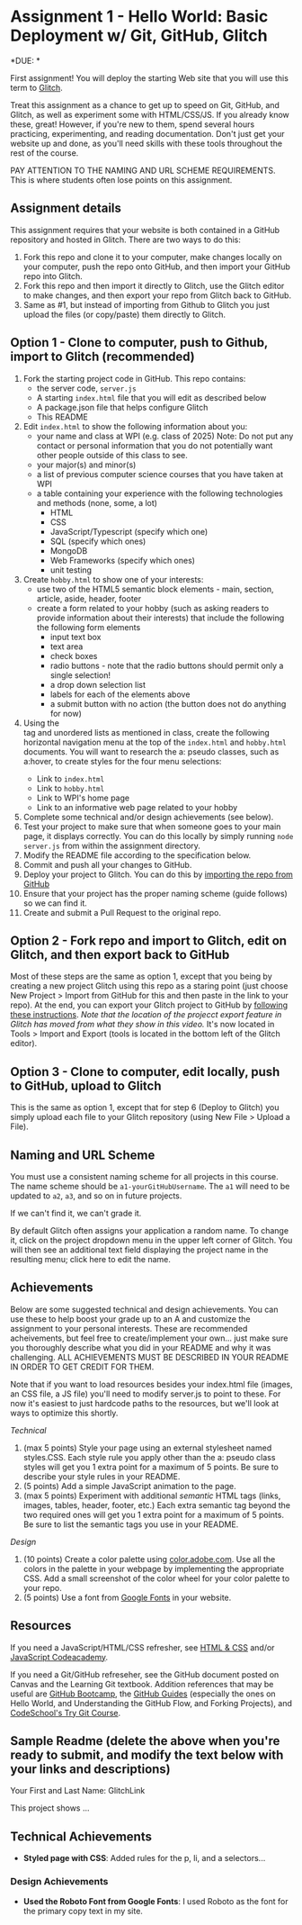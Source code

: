 Assignment 1 - Hello World: Basic Deployment w/ Git, GitHub, Glitch
===

*DUE: *  

First assignment! You will deploy the starting Web site that you will use this term to [Glitch](http://www.glitch.com/). 

Treat this assignment as a chance to get up to speed on Git, GitHub, and Glitch, as well as experiment some with HTML/CSS/JS. If you already know these, great! 
However, if you're new to them, spend several hours practicing, experimenting, and reading documentation. Don't just get your website up and done, as
you'll need skills with these tools throughout the rest of the course.

PAY ATTENTION TO THE NAMING AND URL SCHEME REQUIREMENTS. This is where students often lose points on this assignment.

Assignment details
---

This assignment requires that your website is both contained in a GitHub repository and hosted in Glitch. There are two ways to do this:

1. Fork this repo and clone it to your computer, make changes locally on your computer, push the repo onto GitHub, and then import your GitHub repo into Glitch.
2. Fork this repo and then import it directly to Glitch, use the Glitch editor to make changes, and then export your repo from Glitch back to GitHub.
3. Same as #1, but instead of importing from Github to Glitch you just upload the files (or copy/paste) them directly to Glitch.

## Option 1 - Clone to computer, push to Github, import to Glitch (recommended)

1. Fork the starting project code in GitHub. This repo contains:
    * the server code, `server.js`
    * A starting `index.html` file that you will edit as described below
    * A package.json file that helps configure Glitch
    * This README
2. Edit `index.html` to show the following information about you:
    * your name and class at WPI (e.g. class of 2025) Note: Do not put any contact or personal information that you do not potentially want other people outside of this class to see.
    * your major(s) and minor(s)
    * a list of previous computer science courses that you have taken at WPI
    * a table containing your experience with the following technologies and methods (none, some, a lot)
        * HTML
        * CSS
        * JavaScript/Typescript (specify which one)
        * SQL (specify which ones)
        * MongoDB
        * Web Frameworks (specify which ones)
        * unit testing
3. Create `hobby.html` to show one of your interests:
    * use two of the HTML5 semantic block elements - main, section, article, aside, header, footer
    * create a form related to your hobby (such as asking readers to provide information about their interests) that include the following the following form elements
        * input text box
        * text area
        * check boxes
        * radio buttons - note that the radio buttons should permit only a single selection!
        * a drop down selection list
        * labels for each of the elements above
        * a submit button with no action (the button does not do anything for now)
4. Using the <nav> tag and unordered lists as mentioned in class, create the following horizontal navigation menu at the top of the `index.html` and `hobby.html` documents. You will want to research the a: pseudo classes, such as a:hover, to create styles for the four menu selections:
    * Link to `index.html`
    * Link to `hobby.html`
    * Link to WPI's home page
    * Link to an informative web page related to your hobby
6. Complete some technical and/or design achievements (see below).
7. Test your project to make sure that when someone goes to your main page, it displays correctly. You can do this locally by simply running `node server.js` from within the assignment directory.
8. Modify the README file according to the specification below.
9. Commit and push all your changes to GitHub. 
10. Deploy your project to Glitch. You can do this by [importing the repo from GitHub](https://medium.com/glitch/import-code-from-anywhere-83fb60ea4875)
11. Ensure that your project has the proper naming scheme (guide follows) so we can find it.
9. Create and submit a Pull Request to the original repo.

## Option 2 - Fork repo and import to Glitch, edit on Glitch, and then export back to GitHub
Most of these steps are the same as option 1, except that you being by creating a new project Glitch using this repo as a staring point (just choose New Project > Import from GitHub for this and then paste in the link to your repo). At the end, you can export your Glitch project to GitHub by [following these instructions](https://www.youtube.com/watch?time_continue=77&v=aWJFbtrgW4E&feature=emb_logo). *Note that the location of the projecct export feature in Glitch has moved from what they show in this video.* It's now located in Tools > Import and Export (tools is located in the bottom left of the Glitch editor).

## Option 3 - Clone to computer, edit locally, push to GitHub, upload to Glitch
This is the same as option 1, except that for step 6 (Deploy to Glitch) you simply upload each file to your Glitch repository (using New File > Upload a File).

Naming and URL Scheme
---

You must use a consistent naming scheme for all projects in this course.
The name scheme should be `a1-yourGitHubUsername`.
The `a1` will need to be updated to `a2`, `a3`, and so on in future projects.

If we can't find it, we can't grade it.

By default Glitch often assigns your application a random name. To change it, click on the project dropdown menu in the upper left corner of Glitch. You will then see an additional text field displaying the project name in the resulting menu; click here to edit the name.

Achievements
---
Below are some suggested technical and design achievements. You can use these to help boost your grade up to an A and customize the assignment to your personal interests. These are recommended acheivements, but feel free to create/implement your own... just make sure you thoroughly describe what you did in your README and why it was challenging. ALL ACHIEVEMENTS MUST BE DESCRIBED IN YOUR README IN ORDER TO GET CREDIT FOR THEM.

Note that if you want to load resources besides your index.html file (images, an CSS file, a JS file) you'll need to modify server.js to point to these. For now it's easiest to just hardcode paths to the resources, but we'll look at ways to optimize this shortly.

*Technical*
1. (max 5 points) Style your page using an external stylesheet named styles.CSS. Each style rule you apply other than the a: pseudo class styles will get you 1 extra point for a maximum of 5 points. Be sure to describe your style rules in your README.
2. (5 points) Add a simple JavaScript animation to the page.
3. (max 5 points) Experiment with additional *semantic* HTML tags (links, images, tables, header, footer, etc.) Each extra semantic tag beyond the two required ones will get you 1 extra point for a maximum of 5 points. Be sure to list the semantic tags you use in your README.

*Design*
1. (10 points) Create a color palette using [color.adobe.com](https://color.adobe.com). Use all the colors in the palette in your webpage by implementing the appropriate CSS. Add a small screenshot of the color wheel for your color palette to your repo.
2. (5 points) Use a font from [Google Fonts](https://fonts.google.com) in your website.

Resources
---

If you need a JavaScript/HTML/CSS refresher, see [HTML & CSS](https://wpi.primo.exlibrisgroup.com/discovery/fulldisplay?docid=alma9936730811904746&context=L&vid=01WPI_INST:Default&lang=en&search_scope=MyInst_and_CI&adaptor=Local%20Search%20Engine&tab=Everything&query=any,contains,Jon%20Duckett&offset=0) and/or [JavaScript Codeacademy](https://www.codecademy.com/en/tracks/javascript).

If you need a Git/GitHub refreseher, see the GitHub document posted on Canvas and the Learning Git textbook. Addition references that may be useful are [GitHub Bootcamp](https://help.github.com/categories/bootcamp/), the [GitHub Guides](https://guides.github.com/) (especially the ones on Hello World, and Understanding the GitHub Flow, and Forking Projects), and [CodeSchool's Try Git Course](https://www.codeschool.com/courses/try-git).

Sample Readme (delete the above when you're ready to submit, and modify the text below with your links and descriptions)
---

Your First and Last Name: GlitchLink

This project shows ...

## Technical Achievements
- **Styled page with CSS**: Added rules for the p, li, and a selectors...

### Design Achievements
- **Used the Roboto Font from Google Fonts**: I used Roboto as the font for the primary copy text in my site.
